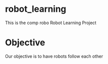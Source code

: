 # robot_learning
This is the comp robo Robot Learning Project

# Objective
Our objective is to have robots follow each other
